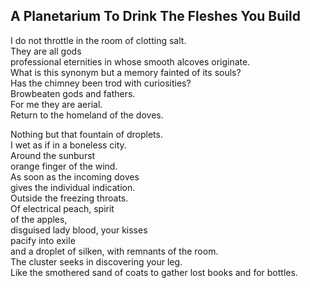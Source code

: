 A Planetarium To Drink The Fleshes You Build
--------------------------------------------
I do not throttle in the room of clotting salt.  
They are all gods  
professional eternities in whose smooth alcoves originate.  
What is this synonym but a memory fainted of its souls?  
Has the chimney been trod with curiosities?  
Browbeaten gods and fathers.  
For me they are aerial.  
Return to the homeland of the doves.  
  
Nothing but that fountain of droplets.  
I wet as if in a boneless city.  
Around the sunburst  
orange finger of the wind.  
As soon as the incoming doves  
gives the individual indication.  
Outside the freezing throats.  
Of electrical peach, spirit  
of the apples,  
disguised lady blood, your kisses  
pacify into exile  
and a droplet of silken, with remnants of the room.  
The cluster seeks in discovering your leg.  
Like the smothered sand of coats to gather lost books and for bottles.  
